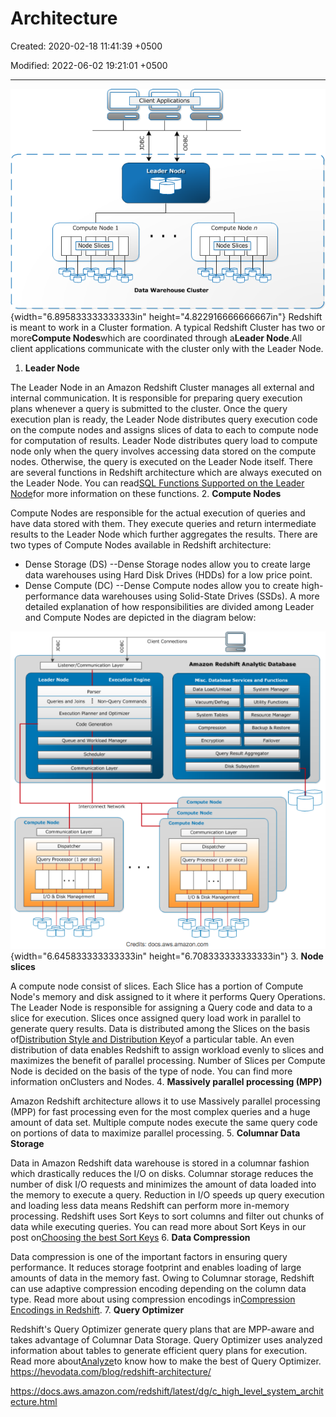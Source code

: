 # Architecture

Created: 2020-02-18 11:41:39 +0500

Modified: 2022-06-02 19:21:01 +0500

---

![Compute Node 1 Node Slices Client Applications Leader Node Compute Node n Node Slices Data Warehouse Cluster ](media/AWS-Redshift_Architecture-image1.png){width="6.895833333333333in" height="4.822916666666667in"}
Redshift is meant to work in a Cluster formation. A typical Redshift Cluster has two or more**Compute Nodes**which are coordinated through a**Leader Node**.All client applications communicate with the cluster only with the Leader Node.
1.  **Leader Node**

The Leader Node in an Amazon Redshift Cluster manages all external and internal communication. It is responsible for preparing query execution plans whenever a query is submitted to the cluster. Once the query execution plan is ready, the Leader Node distributes query execution code on the compute nodes and assigns slices of data to each to compute node for computation of results.
Leader Node distributes query load to compute node only when the query involves accessing data stored on the compute nodes. Otherwise, the query is executed on the Leader Node itself. There are several functions in Redshift architecture which are always executed on the Leader Node. You can read[SQL Functions Supported on the Leader Node](http://docs.aws.amazon.com/redshift/latest/dg/c_sql-functions-leader-node.html)for more information on these functions.
2.  **Compute Nodes**

Compute Nodes are responsible for the actual execution of queries and have data stored with them. They execute queries and return intermediate results to the Leader Node which further aggregates the results.
There are two types of Compute Nodes available in Redshift architecture:
-   Dense Storage (DS) --Dense Storage nodes allow you to create large data warehouses using Hard Disk Drives (HDDs) for a low price point.
-   Dense Compute (DC) --Dense Compute nodes allow you to create high-performance data warehouses using Solid-State Drives (SSDs).
A more detailed explanation of how responsibilities are divided among Leader and Compute Nodes are depicted in the diagram below:

![Redshift Architecture - Leader and Compute Nodes](media/AWS-Redshift_Architecture-image2.png){width="6.645833333333333in" height="6.708333333333333in"}
3.  **Node slices**

A compute node consist of slices. Each Slice has a portion of Compute Node's memory and disk assigned to it where it performs Query Operations. The Leader Node is responsible for assigning a Query code and data to a slice for execution. Slices once assigned query load work in parallel to generate query results.
Data is distributed among the Slices on the basis of[Distribution Style and Distribution Key](https://hevodata.com/blog/redshift-distribution-keys/)of a particular table. An even distribution of data enables Redshift to assign workload evenly to slices and maximizes the benefit of parallel processing.
Number of Slices per Compute Node is decided on the basis of the type of node. You can find more information onClusters and Nodes.
4.  **Massively parallel processing (MPP)**

Amazon Redshift architecture allows it to use Massively parallel processing (MPP) for fast processing even for the most complex queries and a huge amount of data set. Multiple compute nodes execute the same query code on portions of data to maximize parallel processing.
5.  **Columnar Data Storage**

Data in Amazon Redshift data warehouse is stored in a columnar fashion which drastically reduces the I/O on disks. Columnar storage reduces the number of disk I/O requests and minimizes the amount of data loaded into the memory to execute a query. Reduction in I/O speeds up query execution and loading less data means Redshift can perform more in-memory processing.
Redshift uses Sort Keys to sort columns and filter out chunks of data while executing queries. You can read more about Sort Keys in our post on[Choosing the best Sort Keys](https://hevodata.com/blog/redshift-sort-keys-choosing-best-sort-style/)
6.  **Data Compression**

Data compression is one of the important factors in ensuring query performance. It reduces storage footprint and enables loading of large amounts of data in the memory fast. Owing to Columnar storage, Redshift can use adaptive compression encoding depending on the column data type. Read more about using compression encodings in[Compression Encodings in Redshift](http://docs.aws.amazon.com/redshift/latest/dg/c_Compression_encodings.html).
7.  **Query Optimizer**

Redshift's Query Optimizer generate query plans that are MPP-aware and takes advantage of Columnar Data Storage. Query Optimizer uses analyzed information about tables to generate efficient query plans for execution. Read more about[Analyze](https://hevodata.com/blog/redshift-vacuum-and-analyze/)to know how to make the best of Query Optimizer.
<https://hevodata.com/blog/redshift-architecture/>

<https://docs.aws.amazon.com/redshift/latest/dg/c_high_level_system_architecture.html>